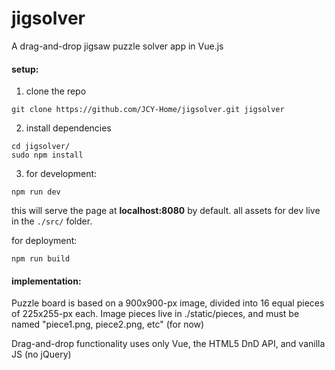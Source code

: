 # jigsolver
A drag-and-drop jigsaw puzzle solver app in Vue.js

#### setup:
1. clone the repo

`git clone https://github.com/JCY-Home/jigsolver.git jigsolver`

2. install dependencies

```
cd jigsolver/
sudo npm install
```

3. for development:

`npm run dev`

this will serve the page at **localhost:8080** by default.
all assets for dev live in the `./src/` folder.

for deployment:

`npm run build`

#### implementation:

Puzzle board is based on a 900x900-px image, divided into 16 equal pieces of 225x255-px each. Image pieces live in ./static/pieces, and must be named "piece1.png, piece2.png, etc" (for now)

Drag-and-drop functionality uses only Vue, the HTML5 DnD API, and vanilla JS (no jQuery)


